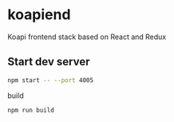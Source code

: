# koapiend
Koapi frontend stack based on React and Redux

## Start dev server
```bash
npm start -- --port 4005
```
build
```bash
npm run build
```
